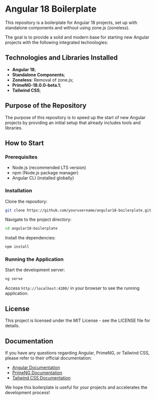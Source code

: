 
# Angular 18 Boilerplate

This repository is a boilerplate for Angular 18 projects, set up with standalone components and without using zone.js (zoneless).

The goal is to provide a solid and modern base for starting new Angular projects with the following integrated technologies:

## Technologies and Libraries Installed
- **Angular 18**;
- **Standalone Components**;
- **Zoneless**: Removal of zone.js;
- **PrimeNG-18.0.0-beta.1**;
- **Tailwind CSS**;

## Purpose of the Repository
The purpose of this repository is to speed up the start of new Angular projects by providing an initial setup that already includes tools and libraries. 

## How to Start

### Prerequisites
- Node.js (recommended LTS version)
- npm (Node.js package manager)
- Angular CLI (installed globally)

### Installation
Clone the repository:
```bash
git clone https://github.com/yourusername/angular18-boilerplate.git
```

Navigate to the project directory:
```bash
cd angular18-boilerplate
```

Install the dependencies:
```bash
npm install
```

### Running the Application
Start the development server:
```bash
ng serve
```

Access `http://localhost:4200/` in your browser to see the running application.

## License
This project is licensed under the MIT License - see the LICENSE file for details.

## Documentation
If you have any questions regarding Angular, PrimeNG, or Tailwind CSS, please refer to their official documentation:
- [Angular Documentation](https://angular.io/docs)
- [PrimeNG Documentation](https://v18.primeng.org/)
- [Tailwind CSS Documentation](https://tailwindcss.com/docs)

We hope this boilerplate is useful for your projects and accelerates the development process!